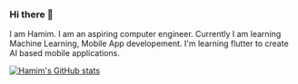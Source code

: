 ### Hi there 👋

I am Hamim. I am an aspiring computer engineer. Currently I am learning Machine Learning, Mobile App developement. I'm learning flutter to create AI based mobile applications.

[![Hamim's GitHub stats](https://github-readme-stats.vercel.app/api?username=Shafaqulhamim)](https://github.com/Shafaqulhamim/github-readme-stats)

